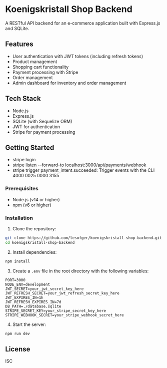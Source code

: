 # Koenigskristall Shop Backend

A RESTful API backend for an e-commerce application built with Express.js and SQLite.

## Features

- User authentication with JWT tokens (including refresh tokens)
- Product management
- Shopping cart functionality
- Payment processing with Stripe
- Order management
- Admin dashboard for inventory and order management

## Tech Stack

- Node.js
- Express.js
- SQLite (with Sequelize ORM)
- JWT for authentication
- Stripe for payment processing

## Getting Started

- stripe login
- stripe listen --forward-to localhost:3000/api/payments/webhook
- stripe trigger payment_intent.succeeded: Trigger events with the CLI
4000 0025 0000 3155

### Prerequisites

- Node.js (v14 or higher)
- npm (v6 or higher)

### Installation

1. Clone the repository:
```bash
git clone https://github.com/lesofger/koenigskristall-shop-backend.git
cd koenigskristall-shop-backend
```

2. Install dependencies:
```bash
npm install
```

3. Create a `.env` file in the root directory with the following variables:
```
PORT=3000
NODE_ENV=development
JWT_SECRET=your_jwt_secret_key_here
JWT_REFRESH_SECRET=your_jwt_refresh_secret_key_here
JWT_EXPIRES_IN=1h
JWT_REFRESH_EXPIRES_IN=7d
DB_PATH=./database.sqlite
STRIPE_SECRET_KEY=your_stripe_secret_key_here
STRIPE_WEBHOOK_SECRET=your_stripe_webhook_secret_here
```

4. Start the server:
```bash
npm run dev
```


## License

ISC